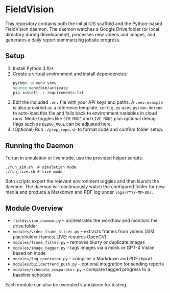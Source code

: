 # FieldVision

This repository contains both the initial iOS scaffold and the Python-based FieldVision daemon. The daemon watches a Google Drive folder (or local directory during development), processes new videos and images, and generates a daily report summarizing jobsite progress.

## Setup

1. Install Python 3.10+
2. Create a virtual environment and install dependencies:
   ```bash
   python -m venv venv
   source venv/bin/activate
   pip install -r requirements.txt
   ```
3. Edit the included `.env` file with your API keys and paths. A `.env.example` is also provided as a reference template. `config.py` uses `python-dotenv` to auto-load this file and falls back to environment variables in cloud runs. Mode toggles like `SIM_MODE` and `LIVE_MODE` plus optional debug flags such as `DEBUG_MODE` can be adjusted here.
4. (Optional) Run `./prep_repo.sh` to format code and confirm folder setup.

## Running the Daemon

To run in simulation or live mode, use the provided helper scripts:

```
./run_sim.sh  # simulation mode
./run_live.sh # live mode
```

Both scripts export the relevant environment toggles and then launch the daemon. The daemon will continuously watch the configured folder for new media and produce a Markdown and PDF log under `logs/YYYY-MM-DD/`.

## Module Overview

- `fieldvision_daemon.py` – orchestrates the workflow and monitors the drive folder
- `modules/video_frame_slicer.py` – extracts frames from videos (SIM: placeholder frames; LIVE: requires OpenCV)
- `modules/frame_filter.py` – removes blurry or duplicate images
- `modules/image_tagger.py` – tags images via a mock or GPT-4 Vision based on mode
- `modules/log_generator.py` – compiles a Markdown and PDF report
- `modules/buildertrend_push.py` – optional integration for sending reports
- `modules/schedule_comparator.py` – compare tagged progress to a baseline schedule

Each module can also be executed standalone for testing.

